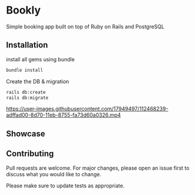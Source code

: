 # Bookly

Simple booking app built on top of Ruby on Rails and PostgreSQL

## Installation
install all gems using bundle

```bash
bundle install
```
Create the DB & migration
```bash
rails db:create
rails db:migrate
```

https://user-images.githubusercontent.com/17949497/112468239-adffad00-8d70-11eb-8755-fa73d60a0326.mp4



## Showcase



## Contributing
Pull requests are welcome. For major changes, please open an issue first to discuss what you would like to change.

Please make sure to update tests as appropriate.
